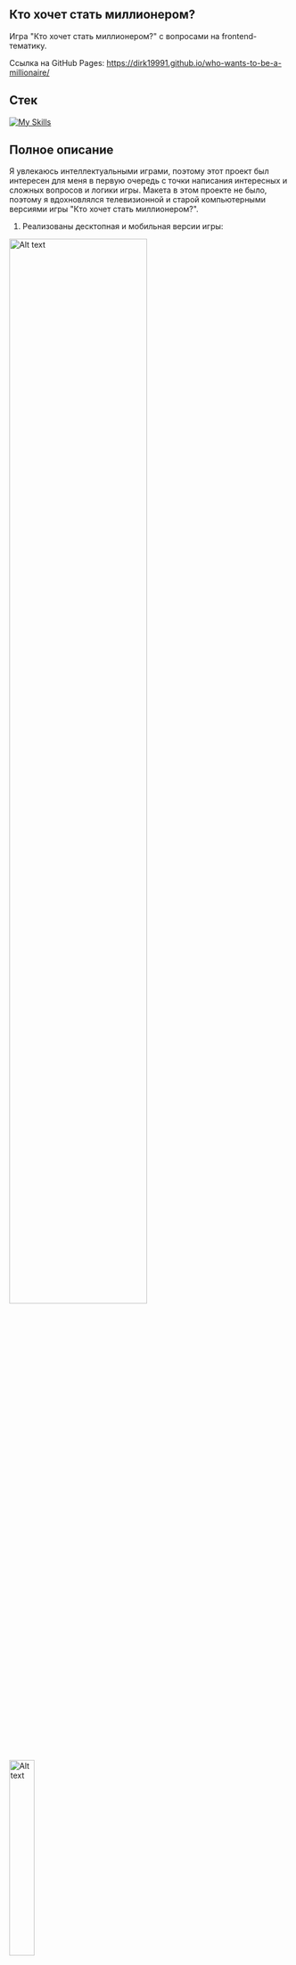 



## Кто хочет стать миллионером?

Игра "Кто хочет стать миллионером?" с вопросами на frontend-тематику.

Ссылка на GitHub Pages:  https://dirk19991.github.io/who-wants-to-be-a-millionaire/

## Стек

[![My Skills](https://skillicons.dev/icons?i=react,redux,js,materialui)](https://skillicons.dev)

## Полное описание

Я увлекаюсь интеллектуальными играми, поэтому этот проект был интересен для меня в первую очередь с точки написания интересных и сложных вопросов и логики игры. Макета в этом проекте не было, поэтому я вдохновлялся телевизионной и старой компьютерными версиями игры "Кто хочет стать миллионером?".


1. Реализованы десктопная и мобильная версии игры:
<img src="https://user-images.githubusercontent.com/104031523/203271414-2b4a7416-6da1-4f4b-87c7-f9cb3cbd2aaf.png" alt="Alt text" title="Optional title" width=70% height=70%>

<img src="https://sun9-20.userapi.com/impg/MzPvX4a8XIVkafypL3uhvznwM3PqOMm_aB5SYw/dugY3hh0UkQ.jpg?size=738x1600&quality=95&sign=d6f3bc651b14015ea1e06eb8056765ef&type=album" alt="Alt text" title="Optional title" width=30% height=30%>

2. Логика подсказок реализована следующим образом: в зависимости от прогресса в игре функция высчитывает вероятность, с которой будет подсказан верный ответ - для вопросов 1-5 - 100%, 6-10 - 70%, 11-15 - 40%. При этом для помощи зала дополнительно подсчитывается процент аудитории, которая дала верный ответ - чем вопрос дороже, тем процент в среднем меньше. Сами подсказки реализованы с помощью модального окна Material UI:

<img src="https://user-images.githubusercontent.com/104031523/203282459-e14c1fc9-bd92-482b-9fef-00ae54ec9ff1.png" alt="Alt text" title="Optional title" width=70% height=70%>

3. Чтобы игру не пришлось проходить заново, неправильно отвеченный вопрос при желании можно пропустить. При этом он будет засчитан как верный, и будет задан следующий вопрос
<img src="https://user-images.githubusercontent.com/104031523/203281420-edfcc501-a5aa-4070-b1dc-3d8ddfa7cea8.gif" alt="Alt text" title="Optional title" width=100% height=100%>

## Инструкция по установке

```
git clone https://github.com/Dirk19991/who-wants-to-be-a-millionaire.git
cd .\who-wants-to-be-a-millionaire\
npm install
npm start
```
